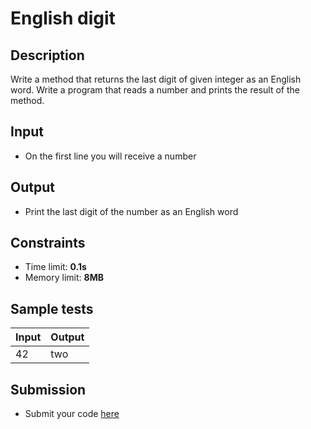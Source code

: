 # English digit

## Description
Write a method that returns the last digit of given integer as an English word.
Write a program that reads a number and prints the result of the method.

## Input
- On the first line you will receive a number

## Output
- Print the last digit of the number as an English word

## Constraints
- Time limit: **0.1s**
- Memory limit: **8MB**

## Sample tests

| Input  | Output |
|:-------|:-------|
| 42     | two    |

## Submission
- Submit your code [here](http://bgcoder.com/Contests/Practice/Index/467#2)
